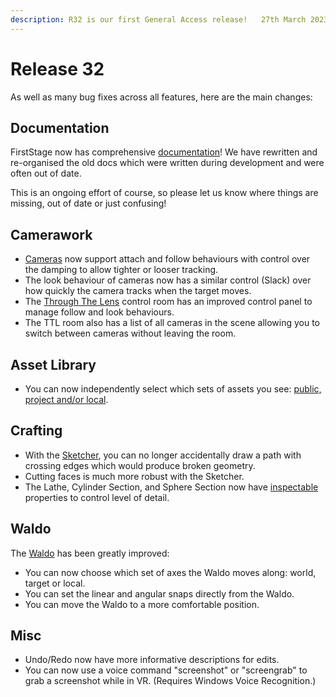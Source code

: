 ```yaml
---
description: R32 is our first General Access release!   27th March 2023
---
```


# Release 32

As well as many bug fixes across all features, here are the main changes:

## Documentation

FirstStage now has comprehensive [documentation](../)! We have rewritten and re-organised the old docs which were written during development and were often out of date.&#x20;

This is an ongoing effort of course, so please let us know where things are missing, out of date or just confusing!

## Camerawork

* [Cameras](../cameras.md) now support attach and follow behaviours with control over the damping to allow tighter or looser tracking.
* The look behaviour of cameras now has a similar control (Slack) over how quickly the camera tracks when the target moves.&#x20;
* The [Through The Lens](../camerawork/through-the-lens.md) control room has an improved control panel to manage follow and look behaviours.
* The TTL room also has a list of all cameras in the scene allowing you to switch between cameras without leaving the room.

## Asset Library

* You can now independently select which sets of assets you see: [public, project and/or local](../basics/asset-library.md#repository-scope).

## Crafting

* With the [Sketcher](../sketching.md), you can no longer accidentally draw a path with crossing edges which would produce broken geometry.
* Cutting faces is much more robust with the Sketcher.&#x20;
* The Lathe, Cylinder Section, and Sphere Section now have [inspectable](../basics/working-with-things/inspector.md) properties to control level of detail.

## Waldo

The [Waldo](../basics/working-with-things/moving-with-the-waldo.md) has been greatly improved:&#x20;

* You can now choose which set of axes the Waldo moves along: world, target or local.
* You can set the linear and angular snaps directly from the Waldo.
* You can move the Waldo to a more comfortable position.

## Misc

* Undo/Redo now have more informative descriptions for edits.
* You can now use a voice command "screenshot" or "screengrab" to grab a screenshot while in VR. (Requires Windows Voice Recognition.)

